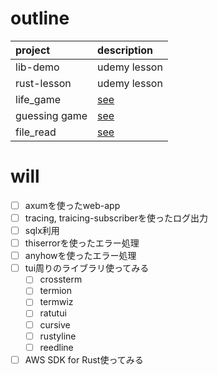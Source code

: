 # outline

| project | description |
| :----- | :-----  | 
| lib-demo | udemy lesson |
| rust-lesson | udemy lesson |
| life_game | [see](https://ja.wikipedia.org/wiki/%E3%83%A9%E3%82%A4%E3%83%95%E3%82%B2%E3%83%BC%E3%83%A0) |
| guessing game | [see](https://doc.rust-jp.rs/book-ja/ch02-00-guessing-game-tutorial.html) |
| file_read | [see](https://doc.rust-jp.rs/book-ja/ch12-02-reading-a-file.html) |


# will

+ [ ] axumを使ったweb-app
+ [ ] tracing, traicing-subscriberを使ったログ出力
+ [ ] sqlx利用
+ [ ] thiserrorを使ったエラー処理
+ [ ] anyhowを使ったエラー処理
+ [ ] tui周りのライブラリ使ってみる
  + [ ] crossterm
  + [ ] termion
  + [ ] termwiz
  + [ ] ratutui
  + [ ] cursive
  + [ ] rustyline
  + [ ] reedline
+ [ ] AWS SDK for Rust使ってみる